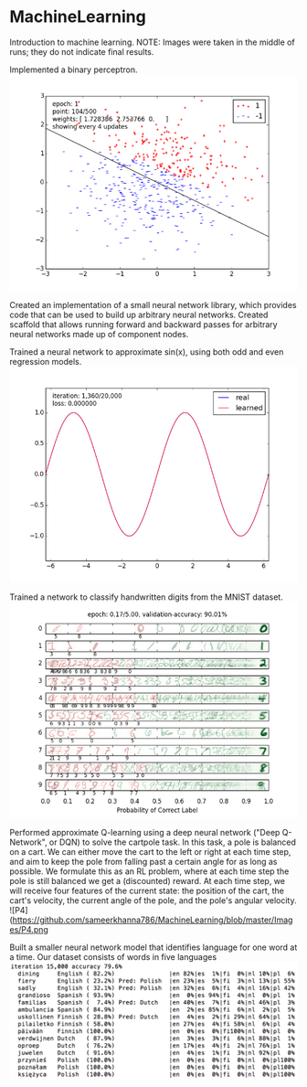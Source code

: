 # MachineLearning

Introduction to machine learning. 
NOTE: Images were taken in the middle of runs; they do not indicate final results.

Implemented a binary perceptron. 
![P1](https://github.com/sameerkhanna786/MachineLearning/blob/master/Images/P1.png)

Created an implementation of a small neural network library, which provides code that can be used to build up arbitrary neural networks. Created scaffold that allows running forward and backward passes for arbitrary neural networks made up of component nodes. 

Trained a neural network to approximate sin(x), using both odd and even regression models. 
![P2](https://github.com/sameerkhanna786/MachineLearning/blob/master/Images/P2.png)

Trained a network to classify handwritten digits from the MNIST dataset. 
![P3](https://github.com/sameerkhanna786/MachineLearning/blob/master/Images/P3.png)

Performed approximate Q-learning using a deep neural network ("Deep Q-Network", or DQN) to solve the cartpole task. In this task, a pole is balanced on a cart. We can either move the cart to the left or right at each time step, and aim to keep the pole from falling past a certain angle for as long as possible. We formulate this as an RL problem, where at each time step the pole is still balanced we get a (discounted) reward. At each time step, we will receive four features of the current state: the position of the cart, the cart's velocity, the current angle of the pole, and the pole's angular velocity.
![P4](https://github.com/sameerkhanna786/MachineLearning/blob/master/Images/P4.png

Built a smaller neural network model that identifies language for one word at a time. Our dataset consists of words in five languages
![P5](https://github.com/sameerkhanna786/MachineLearning/blob/master/Images/P5.png)

